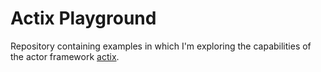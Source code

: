 # Actix Playground

Repository containing examples in which I'm exploring the capabilities
of the actor framework [actix](https://docs.rs/actix/latest/actix/).

